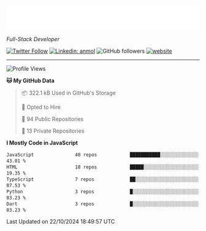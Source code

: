 <!-- START:readme-typing -->
<img src="readme-typing.svg" />
<!-- END:readme-typing -->

<p><em>Full-Stack Developer</em></p>

[![Twitter Follow](https://img.shields.io/twitter/follow/tonalmathew?style=flat)](https://twitter.com/intent/follow?screen_name=tonalmathew)
[![Linkedin: anmol](https://img.shields.io/badge/tonal-mathew?style=flat-square&logo=Linkedin&logoColor=white&link=https://www.linkedin.com/in/tonal-mathew/)](https://www.linkedin.com/in/tonal-mathew/)
![GitHub followers](https://img.shields.io/github/followers/tonalmathew?label=Follow&style=social)
[![website](https://img.shields.io/badge/Website-46a2f1.svg?&style=flat-square&logo=Google-Chrome&logoColor=white&link=http://tonalmathew.github.io/)](http://tonalmathew.github.io/)

---
<!--START_SECTION:waka-->
![Profile Views](http://img.shields.io/badge/Profile%20Views-1-blue)

**🐱 My GitHub Data** 

> 📦 322.1 kB Used in GitHub's Storage 
 > 
> 💼 Opted to Hire
 > 
> 📜 94 Public Repositories 
 > 
> 🔑 13 Private Repositories 
 > 
**I Mostly Code in JavaScript** 

```text
JavaScript               40 repos            ███████████░░░░░░░░░░░░░░   43.01 % 
HTML                     18 repos            █████░░░░░░░░░░░░░░░░░░░░   19.35 % 
TypeScript               7 repos             ██░░░░░░░░░░░░░░░░░░░░░░░   07.53 % 
Python                   3 repos             █░░░░░░░░░░░░░░░░░░░░░░░░   03.23 % 
Dart                     3 repos             █░░░░░░░░░░░░░░░░░░░░░░░░   03.23 % 
```




 Last Updated on 22/10/2024 18:49:57 UTC
<!--END_SECTION:waka-->
